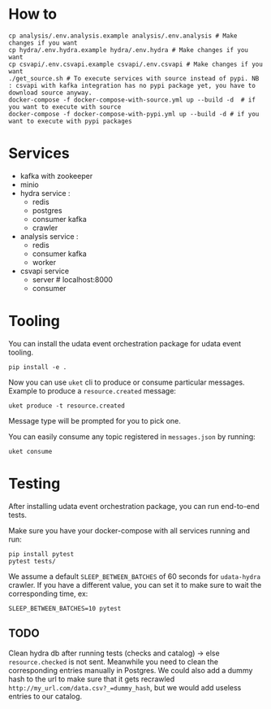 # How to

```
cp analysis/.env.analysis.example analysis/.env.analysis # Make changes if you want
cp hydra/.env.hydra.example hydra/.env.hydra # Make changes if you want
cp csvapi/.env.csvapi.example csvapi/.env.csvapi # Make changes if you want
./get_source.sh # To execute services with source instead of pypi. NB : csvapi with kafka integration has no pypi package yet, you have to download source anyway.
docker-compose -f docker-compose-with-source.yml up --build -d  # if you want to execute with source
docker-compose -f docker-compose-with-pypi.yml up --build -d # if you want to execute with pypi packages
```

# Services

- kafka with zookeeper
- minio
- hydra service :
  - redis
  - postgres
  - consumer kafka
  - crawler
- analysis service :
  - redis
  - consumer kafka
  - worker
- csvapi service
  - server # localhost:8000
  - consumer

# Tooling

You can install the udata event orchestration package for udata event tooling.
```
pip install -e .
```

Now you can use `uket` cli to produce or consume particular messages.
Example to produce a `resource.created` message:
```
uket produce -t resource.created
```
Message type will be prompted for you to pick one.

You can easily consume any topic registered in `messages.json` by running:
```
uket consume
```

# Testing

After installing udata event orchestration package, you can run end-to-end tests.

Make sure you have your docker-compose with all services running and run:
```
pip install pytest
pytest tests/
```

We assume a default `SLEEP_BETWEEN_BATCHES` of 60 seconds for `udata-hydra` crawler.
If you have a different value, you can set it to make sure to wait the corresponding time, ex:
```
SLEEP_BETWEEN_BATCHES=10 pytest
```

 ## TODO
Clean hydra db after running tests (checks and catalog) -> else `resource.checked` is not sent.
Meanwhile you need to clean the corresponding entries manually in Postgres.
We could also add a dummy hash to the url to make sure that it gets recrawled `http://my_url.com/data.csv?_=dummy_hash`,
but we would add useless entries to our catalog.

